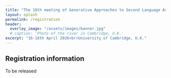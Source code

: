 ```yaml
---
title: "The 18th meeting of Generative Approaches to Second Language Acquisition           "
layout: splash
permalink: /registration
header:
  overlay_image: "/assets/images/banner.jpg"
  # caption: 'Photo of the river in Cambridge, U.K.'
excerpt: "16-18th April 2026<br>University of Cambridge, U.K."
---
```


## Registration information

To be released
